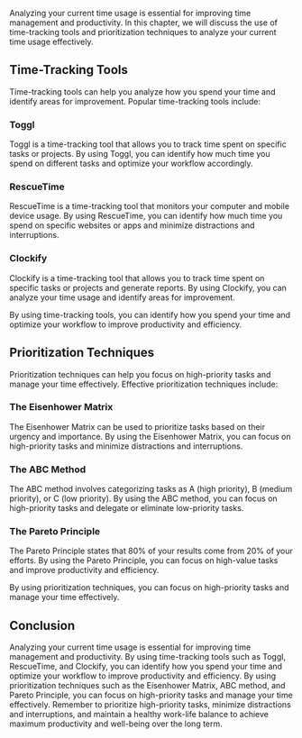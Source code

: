 
Analyzing your current time usage is essential for improving time management and productivity. In this chapter, we will discuss the use of time-tracking tools and prioritization techniques to analyze your current time usage effectively.

Time-Tracking Tools
-------------------

Time-tracking tools can help you analyze how you spend your time and identify areas for improvement. Popular time-tracking tools include:

### Toggl

Toggl is a time-tracking tool that allows you to track time spent on specific tasks or projects. By using Toggl, you can identify how much time you spend on different tasks and optimize your workflow accordingly.

### RescueTime

RescueTime is a time-tracking tool that monitors your computer and mobile device usage. By using RescueTime, you can identify how much time you spend on specific websites or apps and minimize distractions and interruptions.

### Clockify

Clockify is a time-tracking tool that allows you to track time spent on specific tasks or projects and generate reports. By using Clockify, you can analyze your time usage and identify areas for improvement.

By using time-tracking tools, you can identify how you spend your time and optimize your workflow to improve productivity and efficiency.

Prioritization Techniques
-------------------------

Prioritization techniques can help you focus on high-priority tasks and manage your time effectively. Effective prioritization techniques include:

### The Eisenhower Matrix

The Eisenhower Matrix can be used to prioritize tasks based on their urgency and importance. By using the Eisenhower Matrix, you can focus on high-priority tasks and minimize distractions and interruptions.

### The ABC Method

The ABC method involves categorizing tasks as A (high priority), B (medium priority), or C (low priority). By using the ABC method, you can focus on high-priority tasks and delegate or eliminate low-priority tasks.

### The Pareto Principle

The Pareto Principle states that 80% of your results come from 20% of your efforts. By using the Pareto Principle, you can focus on high-value tasks and improve productivity and efficiency.

By using prioritization techniques, you can focus on high-priority tasks and manage your time effectively.

Conclusion
----------

Analyzing your current time usage is essential for improving time management and productivity. By using time-tracking tools such as Toggl, RescueTime, and Clockify, you can identify how you spend your time and optimize your workflow to improve productivity and efficiency. By using prioritization techniques such as the Eisenhower Matrix, ABC method, and Pareto Principle, you can focus on high-priority tasks and manage your time effectively. Remember to prioritize high-priority tasks, minimize distractions and interruptions, and maintain a healthy work-life balance to achieve maximum productivity and well-being over the long term.
